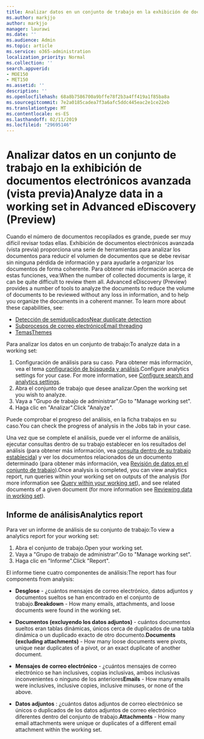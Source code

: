 ```yaml
---
title: Analizar datos en un conjunto de trabajo en la exhibición de documentos electrónicos avanzada (vista previa)
ms.author: markjjo
author: markjjo
manager: laurawi
ms.date: ''
ms.audience: Admin
ms.topic: article
ms.service: o365-administration
localization_priority: Normal
ms.collection: ''
search.appverid:
- MOE150
- MET150
ms.assetid: ''
description: ''
ms.openlocfilehash: 68a8b7586700a9bffe78f2b3a4ff419a1f85ba8a
ms.sourcegitcommit: 7e2a0185cadea7f3a6afc5ddc445eac2e1ce22eb
ms.translationtype: MT
ms.contentlocale: es-ES
ms.lasthandoff: 02/11/2019
ms.locfileid: "29695146"
---
```

# <a name="analyze-data-in-a-working-set-in-advanced-ediscovery-preview"></a><span data-ttu-id="a4445-102">Analizar datos en un conjunto de trabajo en la exhibición de documentos electrónicos avanzada (vista previa)</span><span class="sxs-lookup"><span data-stu-id="a4445-102">Analyze data in a working set in Advanced eDiscovery (Preview)</span></span>

<span data-ttu-id="a4445-p101">Cuando el número de documentos recopilados es grande, puede ser muy difícil revisar todas ellas. Exhibición de documentos electrónicos avanzada (vista previa) proporciona una serie de herramientas para analizar los documentos para reducir el volumen de documentos que se debe revisar sin ninguna pérdida de información y para ayudarle a organizar los documentos de forma coherente. Para obtener más información acerca de estas funciones, vea:</span><span class="sxs-lookup"><span data-stu-id="a4445-p101">When the number of collected documents is large, it can be quite difficult to review them all. Advanced eDiscovery (Preview) provides a number of tools to analyze the documents to reduce the volume of documents to be reviewed without any loss in information, and to help you organize the documents in a coherent manner. To learn more about these capabilities, see:</span></span>

- [<span data-ttu-id="a4445-106">Detección de semiduplicados</span><span class="sxs-lookup"><span data-stu-id="a4445-106">Near duplicate detection</span></span>](near-duplicates.md)
- [<span data-ttu-id="a4445-107">Subprocesos de correo electrónico</span><span class="sxs-lookup"><span data-stu-id="a4445-107">Email threading</span></span>](email-threading.md)
- [<span data-ttu-id="a4445-108">Temas</span><span class="sxs-lookup"><span data-stu-id="a4445-108">Themes</span></span>](themes.md)

<span data-ttu-id="a4445-109">Para analizar los datos en un conjunto de trabajo:</span><span class="sxs-lookup"><span data-stu-id="a4445-109">To analyze data in a working set:</span></span>

1. <span data-ttu-id="a4445-p102">Configuración de análisis para su caso. Para obtener más información, vea el tema [configuración de búsqueda y análisis](configure-search-analytics-settings.md).</span><span class="sxs-lookup"><span data-stu-id="a4445-p102">Configure analytics settings for your case. For more information, see [Configure search and analytics settings](configure-search-analytics-settings.md).</span></span>
2. <span data-ttu-id="a4445-112">Abra el conjunto de trabajo que desee analizar.</span><span class="sxs-lookup"><span data-stu-id="a4445-112">Open the working set you wish to analyze.</span></span>
3. <span data-ttu-id="a4445-113">Vaya a "Grupo de trabajo de administrar".</span><span class="sxs-lookup"><span data-stu-id="a4445-113">Go to "Manage working set".</span></span>
4. <span data-ttu-id="a4445-114">Haga clic en "Analizar".</span><span class="sxs-lookup"><span data-stu-id="a4445-114">Click "Analyze".</span></span>

<span data-ttu-id="a4445-115">Puede comprobar el progreso del análisis, en la ficha trabajos en su caso.</span><span class="sxs-lookup"><span data-stu-id="a4445-115">You can check the progress of analysis in the Jobs tab in your case.</span></span>

 <span data-ttu-id="a4445-116">Una vez que se complete el análisis, puede ver el informe de análisis, ejecutar consultas dentro de su trabajo establecer en los resultados del análisis (para obtener más información, vea [consulta dentro de su trabajo establecida](working-set-search.md)) y ver los documentos relacionados de un documento determinado (para obtener más información, vea [ Revisión de datos en el conjunto de trabajo](reviewing-data-in-working-set.md)).</span><span class="sxs-lookup"><span data-stu-id="a4445-116">Once analysis is completed, you can view analytics report, run queries within your working set on outputs of the analysis (for more information see [Query within your working set](working-set-search.md)), and see related documents of a given document (for more information see [Reviewing data in working set](reviewing-data-in-working-set.md)).</span></span>

## <a name="analytics-report"></a><span data-ttu-id="a4445-117">Informe de análisis</span><span class="sxs-lookup"><span data-stu-id="a4445-117">Analytics report</span></span>

<span data-ttu-id="a4445-118">Para ver un informe de análisis de su conjunto de trabajo:</span><span class="sxs-lookup"><span data-stu-id="a4445-118">To view a analytics report for your working set:</span></span>

1. <span data-ttu-id="a4445-119">Abra el conjunto de trabajo.</span><span class="sxs-lookup"><span data-stu-id="a4445-119">Open your working set.</span></span>
2. <span data-ttu-id="a4445-120">Vaya a "Grupo de trabajo de administrar".</span><span class="sxs-lookup"><span data-stu-id="a4445-120">Go to "Manage working set".</span></span>
3. <span data-ttu-id="a4445-121">Haga clic en "Informe".</span><span class="sxs-lookup"><span data-stu-id="a4445-121">Click "Report".</span></span>

<span data-ttu-id="a4445-122">El informe tiene cuatro componentes de análisis:</span><span class="sxs-lookup"><span data-stu-id="a4445-122">The report has four components from analysis:</span></span>

- <span data-ttu-id="a4445-123">**Desglose** - ¿cuántos mensajes de correo electrónico, datos adjuntos y documentos sueltos se han encontrado en el conjunto de trabajo.</span><span class="sxs-lookup"><span data-stu-id="a4445-123">**Breakdown** - How many emails, attachments, and loose documents were found in the working set.</span></span>

- <span data-ttu-id="a4445-124">**Documentos (excluyendo los datos adjuntos)** - cuántos documentos sueltos eran tablas dinámicas, únicos cerca de duplicados de una tabla dinámica o un duplicado exacto de otro documento.</span><span class="sxs-lookup"><span data-stu-id="a4445-124">**Documents (excluding attachments)** - How many loose documents were pivots, unique near duplicates of a pivot, or an exact duplicate of another document.</span></span>

- <span data-ttu-id="a4445-125">**Mensajes de correo electrónico** - ¿cuántos mensajes de correo electrónico se han inclusives, copias inclusivas, ambos inclusivas inconvenientes o ninguno de los anteriores</span><span class="sxs-lookup"><span data-stu-id="a4445-125">**Emails** - How many emails were inclusives, inclusive copies, inclusive minuses, or none of the above.</span></span>

- <span data-ttu-id="a4445-126">**Datos adjuntos** : ¿cuántos datos adjuntos de correo electrónico se únicos o duplicados de los datos adjuntos de correo electrónico diferentes dentro del conjunto de trabajo.</span><span class="sxs-lookup"><span data-stu-id="a4445-126">**Attachments** - How many email attachments were unique or duplicates of a different email attachment within the working set.</span></span>